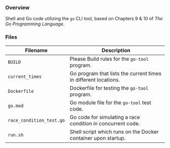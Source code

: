 ### Overview

Shell and Go code utilizing the `go` CLI tool, based on Chapters 9 & 10 of *The Go Programming Language*.

### Files

| Filename                 | Description                                                     |
|--------------------------|-----------------------------------------------------------------|
| `BUILD`                  | Please Build rules for the `go-tool` program.                   |
| `current_times`          | Go program that lists the current times in different locations. |
| `Dockerfile`             | Dockerfile for testing the `go-tool` program.                   |
| `go.mod`                 | Go module file for the `go-tool` test code.                     |
| `race_condition_test.go` | Go code for simulating a race condition in concurrent code.     |
| `run.sh`                 | Shell script which runs on the Docker container upon startup.   |